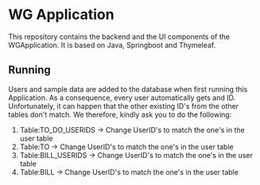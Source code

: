 # WG Application

This repository contains the backend and the UI components of the WGApplication. It is based on Java, Springboot and Thymeleaf.

## Running
Users and sample data are added to the database when first running this Application. As a consequence, every user automatically 
gets and ID. Unfortunately, it can happen that the other existing ID's from the other tables don't match. 
We therefore, kindly ask you to do the following:

1. Table:TO_DO_USERIDS -> Change UserID's to match the one's in the user table
2. Table:TO -> Change UserID's to match the one's in the user table
3. Table:BILL_USERIDS -> Change UserID's to match the one's in the user table
4. Table:BILL -> Change UserID's to match the one's in the user table
  
